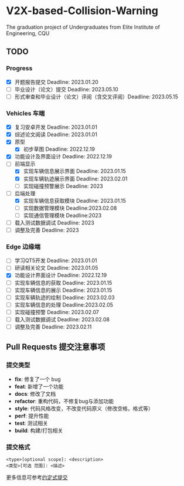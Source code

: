 # V2X-based-Collision-Warning
The graduation project of Undergraduates from Elite Institute of Engineering, CQU

## TODO

### Progress

- [x] 开题报告提交 Deadline: 2023.01.20  
- [ ] 毕业设计（论文）提交 Deadline: 2023.05.10  
- [ ] 形式审查和毕业设计（论文）评阅（含交叉评阅）Deadline: 2023.05.15  

### Vehicles 车端

- [x] 复习安卓开发  Deadline: 2023.01.01
- [x] 综述论文阅读  Deadline: 2023.01.01
- [x] 原型
    - [x] 初步草图  Deadline: 2022.12.19
- [x] 功能设计及界面设计    Deadline: 2022.12.19
- [ ] 前端显示
    - [x] 实现车辆信息展示界面  Deadline: 2023.01.15
    - [x] 实现车辆轨迹展示界面  Deadline: 2023.02.01
    - [ ] 实现碰撞预警展示  Deadline: 2023
- [ ] 后端处理
    - [x] 实现车辆信息获取模块  Deadline: 2023.01.15
    - [ ] 实现数据管理模块  Deadline:2023.02.08
    - [ ] 实现通信管理模块  Deadline:2023
- [ ] 载入测试数据调试  Deadline: 2023
- [ ] 调整及完善    Deadline: 2023

### Edge 边缘端

- [ ] 学习QT5开发 Deadline: 2023.01.01
- [ ] 研读相关论文 Deadline: 2023.01.05
- [x] 功能设计界面设计  Deadline: 2022.12.19
- [ ] 实现车辆信息的获取  Deadline: 2023.01.15
- [ ] 实现车辆信息的展示  Deadline: 2023.01.15
- [ ] 实现车辆轨迹的绘制  Deadline: 2023.02.03
- [ ] 实现车辆信息的处理  Deadline:2023.02.05
- [ ] 实现碰撞预警  Deadline: 2023.02.07
- [ ] 载入测试数据调试  Deadline: 2023.02.08
- [ ] 调整及完善    Deadline: 2023.02.11

## Pull Requests 提交注意事项

### 提交类型

- **fix**: 修复了一个 bug
- **feat**: 新增了一个功能
- **docs**: 修改了文档
- **refactor**: 重构代码，不修复bug与添加功能
- **style**: 代码风格改变，不改变代码原义（修改空格，格式等）
- **perf**: 提升性能
- **test**: 测试相关
- **build**: 构建/打包相关

### 提交格式

```Text
<type>[optional scope]: <description>      
<类型>[可选 范围]: <描述>
```

更多信息可参考[约定式提交](https://www.conventionalcommits.org/zh-hans/v1.0.0/)
